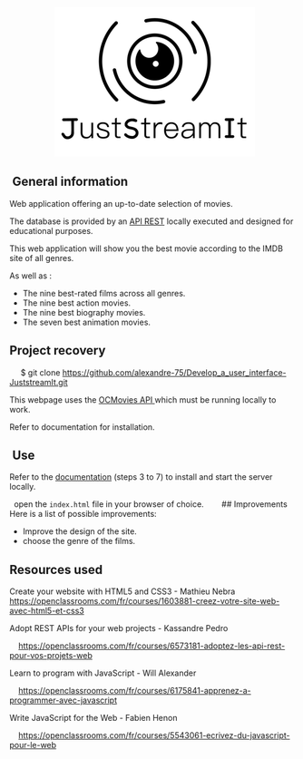 <p align="center">
  <img src="https://github.com/alexandre-75/Develop_a_user_interface-JuststreamIt/blob/main/Picture/16004298163529_P5.png" alt="logo-light" />
</p>

##  General information

Web application offering an up-to-date selection of movies.  

The database is provided by an [API REST](https://github.com/OpenClassrooms-Student-Center/OCMovies-API-EN-FR) locally executed and designed for educational purposes.

This web application will show you the best movie according to the IMDB site of all genres.

As well as :
- The nine best-rated films across all genres.
- The nine best action movies.
- The nine best biography movies.
- The seven best animation movies.


## Project recovery

     $ git clone https://github.com/alexandre-75/Develop_a_user_interface-JuststreamIt.git

This webpage uses the [ OCMovies API ](https://github.com/OpenClassrooms-Student-Center/OCMovies-API-EN-FR) which must be running locally to work.

Refer to documentation for installation.


##  Use

Refer to the [documentation](https://github.com/OpenClassrooms-Student-Center/OCMovies-API-EN-FR#option-2-installation-and-execution-without-pipenv-using-venv-and-pip)
(steps 3 to 7) to install and start the server locally.

  open the `index.html` file in your browser of choice.
  
  
  
 ## Improvements
 
Here is a list of possible improvements:
- Improve the design of the site.
- choose the genre of the films. 


## Resources used

Create your website with HTML5 and CSS3 - Mathieu Nebra 
    
    https://openclassrooms.com/fr/courses/1603881-creez-votre-site-web-avec-html5-et-css3

Adopt REST APIs for your web projects - Kassandre Pedro

    https://openclassrooms.com/fr/courses/6573181-adoptez-les-api-rest-pour-vos-projets-web

Learn to program with JavaScript - Will Alexander

    https://openclassrooms.com/fr/courses/6175841-apprenez-a-programmer-avec-javascript

Write JavaScript for the Web - Fabien Henon

    https://openclassrooms.com/fr/courses/5543061-ecrivez-du-javascript-pour-le-web
